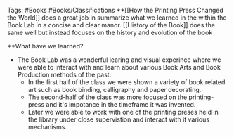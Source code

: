 Tags: #Books #Books/Classifications 
 **[[How the Printing Press Changed the World]] does a great job in summarize what we learned in the within the Book Lab in a concise and clear manor. [[History of the Book]] does the same well but instead focuses on the history and evolution of the book
 
**What have we learned?
   - The Book Lab was a wonderful learing and visual experince where we were able to interact with and learn about various Book Arts and Book Production methods of the past. 
	   - In the first half of the class we were shown a variety of book related art such as book binding, calligraphy and paper decorating.
	   - The second-half of the class was more focused on the printing-press and it's impotance in the timeframe it was invented.
	   - Later we were able to work with one of the printing preses held in the library under close supervistion and interact with it various mechanisms.